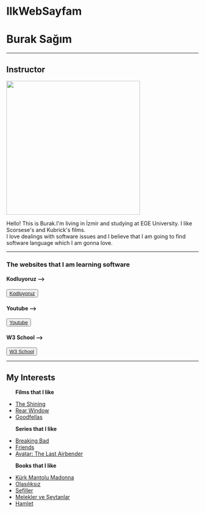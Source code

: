 # IlkWebSayfam
<body>
    <h1>Burak Sağım</h1>
    <hr>
<h2>Instructor</h2> <img height= 350 width= 350 src="https://github.com/Buraksqm/IlkWebSayfam/blob/main/img.jpg">
<p> 
    Hello! This is Burak.I'm living in İzmir and studying at EGE University. I like Scorsese's and Kubrick's films.<br>
     I love dealings with software issues and I believe that I am going to find software language which I am gonna love.
</p>
<hr>
<h3>The websites that I am learning software</h3>
    <h4>Kodluyoruz --></h4><button><a href="https://www.kodluyoruz.org">Kodluyoruz</a></button>
    <h4>Youtube --></h4><button><a href="https://www.youtube.com">Youtube</a></button>
   <h4>W3 School --></h4><button><a href="https://www.w3schools.com">W3 School</a></button>
   </h4>
   <hr> 
   <h2>My Interests</h2>
   <ul>
    <p> <b>Films that I like</b>
    <li><a href="https://www.imdb.com/title/tt0081505/" target="_blank">The Shining</a></li>
    <li><a href="https://www.imdb.com/title/tt0047396/" target="_blank">Rear Window</a></li>
    <li><a href="https://www.imdb.com/title/tt0099685/" target="_blank">Goodfellas</a></li>
</p>
   </ul>
   <ul>
    <p> <b>Series that I like</b>
        <li><a href="https://www.imdb.com/title/tt0903747/"target="_blank">Breaking Bad</a></li>
        <li><a href="https://www.imdb.com/title/tt0108778/"target="_blank">Friends</a></li>
        <li><a href="https://www.imdb.com/title/tt0417299/"target="_blank">Avatar: The Last Airbender</a></li>
    </p>
   </ul>
   <ul>
    <p> <b>Books that I like</b> 
        <li><a href="https://www.goodreads.com/book/show/220826.K_rk_Mantolu_Madonna"target="_blank">Kürk Mantolu Madonna</a></li>
        <li><a href="https://www.goodreads.com/book/show/8399007-olas-l-ks-z"target="_blank">Olasılıksız</a> </li>
        <li><a href="https://www.goodreads.com/book/show/25882478"target="_blank">Sefiller</a></li>
        <li><a href="https://www.goodreads.com/tr/book/show/960.Angels_Demons"target="_blank">Melekler ve Şeytanlar</a></li>
        <li><a href="https://www.goodreads.com/book/show/1420.Hamlet"target="_blank">Hamlet</a></li>
    </p>
   </ul>

</body> 
</html>
